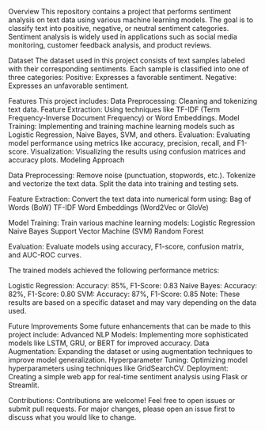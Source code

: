 Overview
This repository contains a project that performs sentiment analysis on text data using various machine learning models. The goal is to classify text into positive, negative, or neutral sentiment categories. Sentiment analysis is widely used in applications such as social media monitoring, customer feedback analysis, and product reviews.

Dataset
The dataset used in this project consists of text samples labeled with their corresponding sentiments. Each sample is classified into one of three categories:
Positive: Expresses a favorable sentiment.
Negative: Expresses an unfavorable sentiment.

Features
This project includes:
Data Preprocessing: Cleaning and tokenizing text data.
Feature Extraction: Using techniques like TF-IDF (Term Frequency-Inverse Document Frequency) or Word Embeddings.
Model Training: Implementing and training machine learning models such as Logistic Regression, Naive Bayes, SVM, and others.
Evaluation: Evaluating model performance using metrics like accuracy, precision, recall, and F1-score.
Visualization: Visualizing the results using confusion matrices and accuracy plots.
Modeling Approach

Data Preprocessing:
Remove noise (punctuation, stopwords, etc.).
Tokenize and vectorize the text data.
Split the data into training and testing sets.

Feature Extraction:
Convert the text data into numerical form using:
Bag of Words (BoW)
TF-IDF
Word Embeddings (Word2Vec or GloVe)

Model Training:
Train various machine learning models:
Logistic Regression
Naive Bayes
Support Vector Machine (SVM)
Random Forest

Evaluation: Evaluate models using accuracy, F1-score, confusion matrix, and AUC-ROC curves.

The trained models achieved the following performance metrics:

Logistic Regression: Accuracy: 85%, F1-Score: 0.83
Naive Bayes: Accuracy: 82%, F1-Score: 0.80
SVM: Accuracy: 87%, F1-Score: 0.85
Note: These results are based on a specific dataset and may vary depending on the data used.

Future Improvements
Some future enhancements that can be made to this project include:
Advanced NLP Models: Implementing more sophisticated models like LSTM, GRU, or BERT for improved accuracy.
Data Augmentation: Expanding the dataset or using augmentation techniques to improve model generalization.
Hyperparameter Tuning: Optimizing model hyperparameters using techniques like GridSearchCV.
Deployment: Creating a simple web app for real-time sentiment analysis using Flask or Streamlit.

Contributions:
Contributions are welcome! Feel free to open issues or submit pull requests. For major changes, please open an issue first to discuss what you would like to change.
